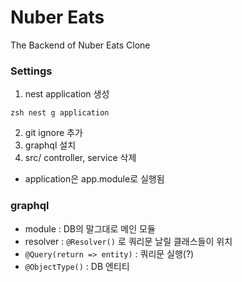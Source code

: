 # Nuber Eats

The Backend of Nuber Eats Clone

### Settings
1. nest application 생성

```zsh nest g application ```

2. git ignore 추가
3. graphql 설치
4. src/ controller, service 삭제
*  application은 app.module로 실행됨


### graphql
* module : DB의 말그대로 메인 모듈
* resolver : ``` @Resolver() ``` 로 쿼리문 날릴 클래스들이 위치
* ``` @Query(return => entity) ```  : 쿼리문 실행(?)
* ``` @ObjectType() ```  : DB 엔티티

